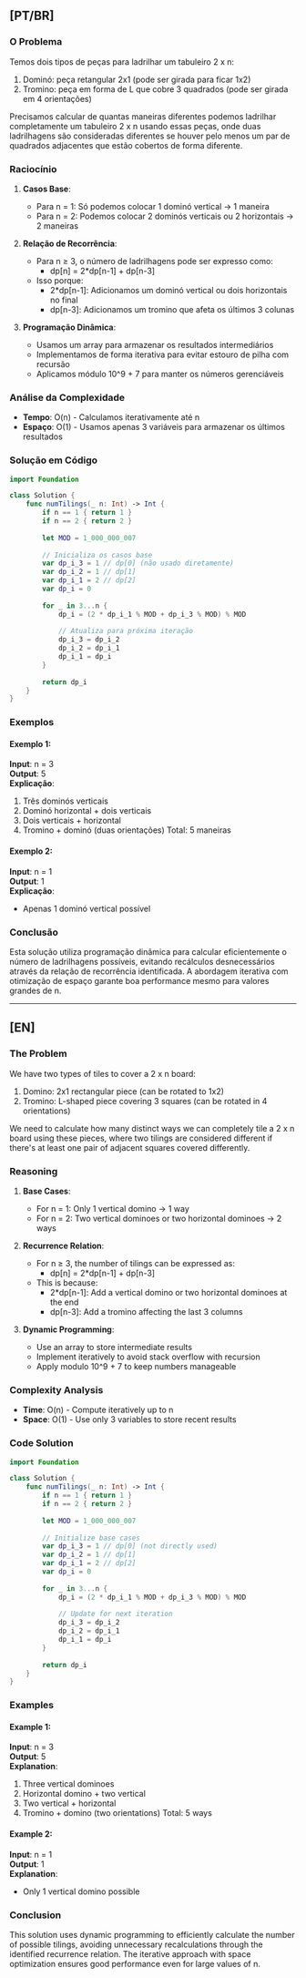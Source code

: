 ## [PT/BR]

### O Problema

Temos dois tipos de peças para ladrilhar um tabuleiro 2 x n:
1. Dominó: peça retangular 2x1 (pode ser girada para ficar 1x2)
2. Tromino: peça em forma de L que cobre 3 quadrados (pode ser girada em 4 orientações)

Precisamos calcular de quantas maneiras diferentes podemos ladrilhar completamente um tabuleiro 2 x n usando essas peças, onde duas ladrilhagens são consideradas diferentes se houver pelo menos um par de quadrados adjacentes que estão cobertos de forma diferente.

### Raciocínio

1. **Casos Base**:
   - Para n = 1: Só podemos colocar 1 dominó vertical → 1 maneira
   - Para n = 2: Podemos colocar 2 dominós verticais ou 2 horizontais → 2 maneiras

2. **Relação de Recorrência**:
   - Para n ≥ 3, o número de ladrilhagens pode ser expresso como:
     - dp[n] = 2*dp[n-1] + dp[n-3]
   - Isso porque:
     - 2*dp[n-1]: Adicionamos um dominó vertical ou dois horizontais no final
     - dp[n-3]: Adicionamos um tromino que afeta os últimos 3 colunas

3. **Programação Dinâmica**:
   - Usamos um array para armazenar os resultados intermediários
   - Implementamos de forma iterativa para evitar estouro de pilha com recursão
   - Aplicamos módulo 10^9 + 7 para manter os números gerenciáveis

### Análise da Complexidade

- **Tempo**: O(n) - Calculamos iterativamente até n
- **Espaço**: O(1) - Usamos apenas 3 variáveis para armazenar os últimos resultados

### Solução em Código

```swift
import Foundation

class Solution {
    func numTilings(_ n: Int) -> Int {
        if n == 1 { return 1 }
        if n == 2 { return 2 }
        
        let MOD = 1_000_000_007
        
        // Inicializa os casos base
        var dp_i_3 = 1 // dp[0] (não usado diretamente)
        var dp_i_2 = 1 // dp[1]
        var dp_i_1 = 2 // dp[2]
        var dp_i = 0
        
        for _ in 3...n {
            dp_i = (2 * dp_i_1 % MOD + dp_i_3 % MOD) % MOD
            
            // Atualiza para próxima iteração
            dp_i_3 = dp_i_2
            dp_i_2 = dp_i_1
            dp_i_1 = dp_i
        }
        
        return dp_i
    }
}
```

### Exemplos

#### Exemplo 1:
**Input**: n = 3  
**Output**: 5  
**Explicação**:
1. Três dominós verticais
2. Dominó horizontal + dois verticais
3. Dois verticais + horizontal
4. Tromino + dominó (duas orientações)
Total: 5 maneiras

#### Exemplo 2:
**Input**: n = 1  
**Output**: 1  
**Explicação**:
- Apenas 1 dominó vertical possível

### Conclusão

Esta solução utiliza programação dinâmica para calcular eficientemente o número de ladrilhagens possíveis, evitando recálculos desnecessários através da relação de recorrência identificada. A abordagem iterativa com otimização de espaço garante boa performance mesmo para valores grandes de n.

---

## [EN]

### The Problem

We have two types of tiles to cover a 2 x n board:
1. Domino: 2x1 rectangular piece (can be rotated to 1x2)
2. Tromino: L-shaped piece covering 3 squares (can be rotated in 4 orientations)

We need to calculate how many distinct ways we can completely tile a 2 x n board using these pieces, where two tilings are considered different if there's at least one pair of adjacent squares covered differently.

### Reasoning

1. **Base Cases**:
   - For n = 1: Only 1 vertical domino → 1 way
   - For n = 2: Two vertical dominoes or two horizontal dominoes → 2 ways

2. **Recurrence Relation**:
   - For n ≥ 3, the number of tilings can be expressed as:
     - dp[n] = 2*dp[n-1] + dp[n-3]
   - This is because:
     - 2*dp[n-1]: Add a vertical domino or two horizontal dominoes at the end
     - dp[n-3]: Add a tromino affecting the last 3 columns

3. **Dynamic Programming**:
   - Use an array to store intermediate results
   - Implement iteratively to avoid stack overflow with recursion
   - Apply modulo 10^9 + 7 to keep numbers manageable

### Complexity Analysis

- **Time**: O(n) - Compute iteratively up to n
- **Space**: O(1) - Use only 3 variables to store recent results

### Code Solution

```swift
import Foundation

class Solution {
    func numTilings(_ n: Int) -> Int {
        if n == 1 { return 1 }
        if n == 2 { return 2 }
        
        let MOD = 1_000_000_007
        
        // Initialize base cases
        var dp_i_3 = 1 // dp[0] (not directly used)
        var dp_i_2 = 1 // dp[1]
        var dp_i_1 = 2 // dp[2]
        var dp_i = 0
        
        for _ in 3...n {
            dp_i = (2 * dp_i_1 % MOD + dp_i_3 % MOD) % MOD
            
            // Update for next iteration
            dp_i_3 = dp_i_2
            dp_i_2 = dp_i_1
            dp_i_1 = dp_i
        }
        
        return dp_i
    }
}
```

### Examples

#### Example 1:
**Input**: n = 3  
**Output**: 5  
**Explanation**:
1. Three vertical dominoes
2. Horizontal domino + two vertical
3. Two vertical + horizontal
4. Tromino + domino (two orientations)
Total: 5 ways

#### Example 2:
**Input**: n = 1  
**Output**: 1  
**Explanation**:
- Only 1 vertical domino possible

### Conclusion

This solution uses dynamic programming to efficiently calculate the number of possible tilings, avoiding unnecessary recalculations through the identified recurrence relation. The iterative approach with space optimization ensures good performance even for large values of n.